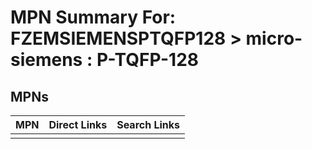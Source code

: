 



# MPN Summary For: FZEMSIEMENSPTQFP128 > micro-siemens : P-TQFP-128

## MPNs
  

|MPN|Direct Links|Search Links|
| :--- | :--- | :--- |
||||
